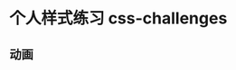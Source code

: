 <script setup lang="ts">
// 全局组件注册了 不需要再手动导入了
// 有疑惑 在当前框架下 无法实现有效的组件注册
// import FlexBoxTransition from "FlexBoxTransition";
// import FlexBoxTransition from "../../../docs/.vuepress/components/css-challenges/flex-box-transition/FlexBoxTransition.vue";
</script>

# 个人样式练习 css-challenges

## 动画

<!-- 无反应 -->
<FlexBoxTransition />
<!-- <FlexBoxTransition>  </FlexBoxTransition> -->
